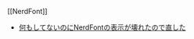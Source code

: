 [[NerdFont]]

- [何もしてないのにNerdFontの表示が壊れたので直した](https://zenn.dev/alliana_ab2m/articles/nerdfontv3-tofu)
